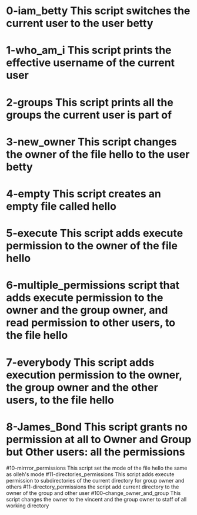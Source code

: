 # 0-iam_betty This script switches the current user to the user betty
# 1-who_am_i This script prints the effective username of the current user
# 2-groups This script prints all the groups the current user is part of
# 3-new_owner This script changes the owner of the file hello to the user betty
# 4-empty This script creates an empty file called hello
# 5-execute This script adds execute permission to the owner of the file hello 
# 6-multiple_permissions script that adds execute permission to the owner and the group owner, and read permission to other users, to the file hello
# 7-everybody This script adds execution permission to the owner, the group owner and the other users, to the file hello
# 8-James_Bond This script grants no permission at all to Owner and Group but Other users: all the permissions
#10-mirrror_permissions This script set the mode of the file hello the same as olleh's mode
#11-directories_permissions This script adds execute permission to subdirectories of the current directory for group owner and others
#11-directory_permissions the script add current directory to the owner of the group and other user
#100-change_owner_and_group This script changes the owner to the vincent and the group owner to staff of all working directory
